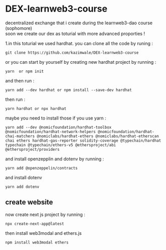 # DEX-learnweb3-course
decentralized exchange that i create during the learnweb3-dao course (sophomore)  
soon we create our dex as toturial with more advanced proporties !

1.in this toturial we used hardhat. you can clone all the code by runing :
```
git clone https://github.com/kazimwale/DEX-learnweb3-course 
```

or you can start by yourself by creating new hardhat project by running :
```
yarn  or npm init
```
and then run :
```
yarn add --dev hardhat or npm install --save-dev hardhat 
```
then run :
```
yarn hardhat or npx hardhat 
```
maybe you need to install those if you use yarn :
```
yarn add --dev @nomicfoundation/hardhat-toolbox @nomicfoundation/hardhat-network-helpers @nomicfoundation/hardhat-chai-matchers @nomiclabs/hardhat-ethers @nomiclabs/hardhat-etherscan chai ethers hardhat-gas-reporter solidity-coverage @typechain/hardhat typechain @typechain/ethers-v5 @ethersproject/abi @ethersproject/providers
```
and install openzepplin and dotenv by running :
```
yarn add @openzeppelin/contracts 
```
and install dotenv 
```
yarn add dotenv
```

## create website
 now create next js project by running :
```
npx create-next-app@latest
```
then install web3modal and ethers.js
```
npm install web3modal ethers
```
